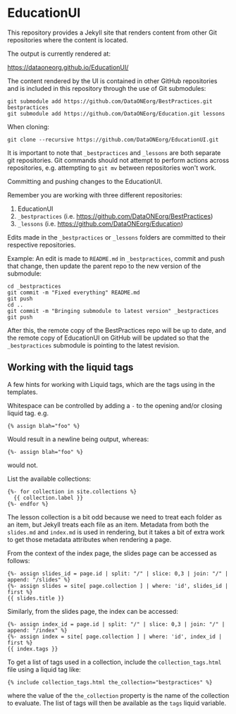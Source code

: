 # EducationUI

This repository provides a Jekyll site that renders content from other Git
repositories where the content is located.

The output is currently rendered at:

  https://dataoneorg.github.io/EducationUI/

The content rendered by the UI is contained in other GitHub repositories and
is included in this repository through the use of Git submodules:

```
git submodule add https://github.com/DataONEorg/BestPractices.git bestpractices
git submodule add https://github.com/DataONEorg/Education.git lessons
```

When cloning:

```
git clone --recursive https://github.com/DataONEorg/EducationUI.git
```

It is important to note that `_bestpractices` and `_lessons` are both
separate git repositories. Git commands should not attempt to perform actions
across repositories, e.g. attempting to `git mv` between repositories won't
work.

Committing and pushing changes to the EducationUI.

Remember you are working with three different repositories:

1. EducationUI
2. `_bestpractices` (i.e. https://github.com/DataONEorg/BestPractices)
3. `_lessons` (i.e. https://github.com/DataONEorg/Education)

Edits made in the `_bestpractices` or `_lessons` folders are committed to their respective repositories.

Example: An edit is made to `README.md` in `_bestpractices`, commit and push that change, then update the parent repo to the new version of the submodule:

```
cd _bestpractices
git commit -m "Fixed everything" README.md
git push
cd ..
git commit -m "Bringing submodule to latest version" _bestpractices
git push
```

After this, the remote copy of the BestPractices repo will be up to date, and the remote copy of EducationUI on GitHub will be updated so that the `_bestpractices` submodule is pointing to the latest revision.


## Working with the liquid tags

A few hints for working with Liquid tags, which are the tags using in the 
templates.

Whitespace can be controlled by adding a `-` to the opening and/or closing
liquid tag. e.g.

```
{% assign blah="foo" %}
```

Would result in a newline being output, whereas:

```
{%- assign blah="foo" %}
```

would not. 


List the available collections:

```
{%- for collection in site.collections %}
  {{ collection.label }}
{%- endfor %}
```

The lesson collection is a bit odd because we need to treat each folder as an
item, but Jekyll treats each file as an item. Metadata from both the 
`slides.md` and `index.md` is used in rendering, but it takes a bit of extra
work to get those metadata attributes when rendering a page.

From the context of the index page, the slides page can be accessed as follows:

```
{%- assign slides_id = page.id | split: "/" | slice: 0,3 | join: "/" | append: "/slides" %}
{%- assign slides = site[ page.collection ] | where: 'id', slides_id | first %}
{{ slides.title }}
```

Similarly, from the slides page, the index can be accessed:

```
{%- assign index_id = page.id | split: "/" | slice: 0,3 | join: "/" | append: "/index" %}
{%- assign index = site[ page.collection ] | where: 'id', index_id | first %}
{{ index.tags }}
```

To get a list of tags used in a collection, include the `collection_tags.html`
file using a liquid tag like:

```
{% include collection_tags.html the_collection="bestpractices" %}
```
where the value of the `the_collection` property is the name of the collection
to evaluate. The list of tags will then be available as the `tags` liquid
variable.


